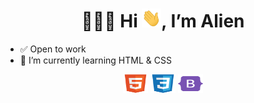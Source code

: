<h1 align="center">👩🏻‍💻 Hi <img height="30px" src="./assets/hi.gif">, I’m Alien</h1> 


- ✅ Open to work
- 🌱 I’m currently learning HTML & CSS

 



 <div align="center">
<img  alt="Alienowy-HTML" height="30" width="40" src="https://raw.githubusercontent.com/devicons/devicon/master/icons/html5/html5-original.svg">
<img  alt="Alienowy-CSS" height="30" width="40" src="https://raw.githubusercontent.com/devicons/devicon/master/icons/css3/css3-original.svg">
<img  alt="Alienowy-Bootstrap" height="30" width="40"  src="https://raw.githubusercontent.com/devicons/devicon/master/icons/bootstrap/bootstrap-plain.svg">
</div>
  